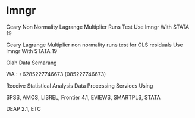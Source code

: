 # lmngr
Geary Non Normality Lagrange Multiplier Runs Test Use lmngr With STATA 19

Geary Lagrange Multiplier non normality runs test for OLS residuals Use lmngr With STATA 19

Olah Data Semarang

WA : +6285227746673 (085227746673)

Receive Statistical Analysis Data Processing Services Using

SPSS, AMOS, LISREL, Frontier 4.1, EVIEWS, SMARTPLS, STATA

DEAP 2.1, ETC
